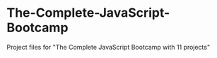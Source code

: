 # The-Complete-JavaScript-Bootcamp
Project files for "The Complete JavaScript Bootcamp with 11 projects"
